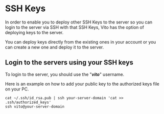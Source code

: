 # SSH Keys

In order to enable you to deploy other SSH Keys to the server so you can login to the server via SSH with that SSH Keys, Vito has the option of deploying keys to the server.

You can deploy keys directly from the existing ones in your account or you can create a new one and deploy it to the server.

## Login to the servers using your SSH keys

To login to the server, you should use the "_**vito**_" username.

Here is an example on how to add your public key to the authorized keys file on your PC.
```
cat ~/.ssh/id_rsa.pub | ssh your-server-domain 'cat >> .ssh/authorized_keys'
ssh vito@your-server-domain
```